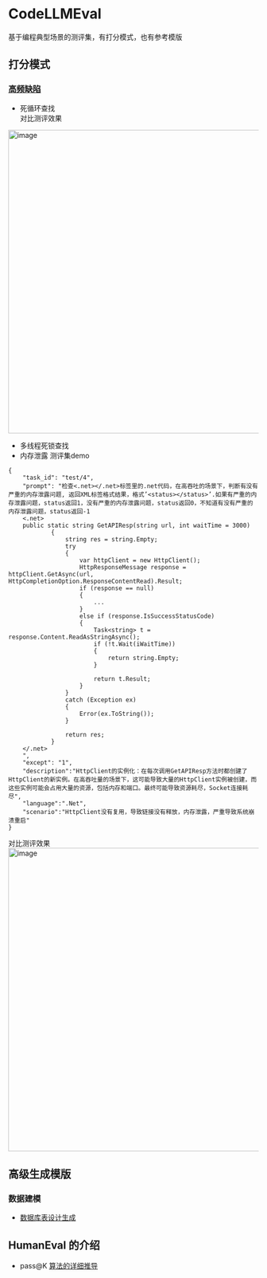 # CodeLLMEval
基于编程典型场景的测评集，有打分模式，也有参考模版

## 打分模式
### [高频缺陷](high-frequency-bugs/sample-chinese.jsonl)
 * 死循环查找  
对比测评效果  
<img width="609" alt="image" src="https://github.com/user-attachments/assets/d257beb8-3180-4edd-8d8e-e73708c4ba63">
   
 * 多线程死锁查找
 * 内存泄露
测评集demo
```
{
    "task_id": "test/4",
    "prompt": "检查<.net></.net>标签里的.net代码，在高吞吐的场景下，判断有没有严重的内存泄露问题, 返回XML标签格式结果，格式’<status></status>’.如果有严重的内存泄露问题，status返回1，没有严重的内存泄露问题，status返回0，不知道有没有严重的内存泄露问题，status返回-1
    <.net>
    public static string GetAPIResp(string url, int waitTime = 3000)
            {
                string res = string.Empty;
                try
                {
                    var httpClient = new HttpClient();
                    HttpResponseMessage response = httpClient.GetAsync(url, HttpCompletionOption.ResponseContentRead).Result;
                    if (response == null)
                    {
                        ...
                    }
                    else if (response.IsSuccessStatusCode)
                    {
                        Task<string> t = response.Content.ReadAsStringAsync();
                        if (!t.Wait(iWaitTime))
                        {
                            return string.Empty;
                        }

                        return t.Result;
                    }
                }
                catch (Exception ex)
                {
                    Error(ex.ToString());
                }

                return res;
            }
    </.net>
    ",
    "except": "1",
    "description":"HttpClient的实例化：在每次调用GetAPIResp方法时都创建了HttpClient的新实例。在高吞吐量的场景下，这可能导致大量的HttpClient实例被创建，而这些实例可能会占用大量的资源，包括内存和端口。最终可能导致资源耗尽，Socket连接耗尽",
    "language":".Net",
    "scenario":"HttpClient没有复用，导致链接没有释放，内存泄露，严重导致系统崩溃重启"
}
```
对比测评效果  
<img width="609" alt="image" src="https://github.com/user-attachments/assets/c9c618ec-31fb-46b3-aed5-2b61b661d867">



## 高级生成模版
### 数据建模
 * [数据库表设计生成](prompt-template/template-chinese.md)


## HumanEval 的介绍
 * pass@K [算法的详细推导](human-eval/passk-chinese.md)
